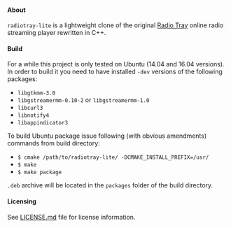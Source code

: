 #### About
```radiotray-lite``` is a lightweight clone of the original [Radio Tray](http://radiotray.sourceforge.net/) online radio streaming player rewritten in C++.

#### Build
For a while this project is only tested on Ubuntu (14.04 and 16.04 versions). In order to build it you need to have
installed ```-dev``` versions of the following packages:
* ```libgtkmm-3.0```
* ```libgstreamermm-0.10-2``` or ```libgstreamermm-1.0```
* ```libcurl3```
* ```libnotify4```
* ```libappindicator3```

To build Ubuntu package issue following (with obvious amendments) commands from build directory:
* ```$ cmake /path/to/radiotray-lite/ -DCMAKE_INSTALL_PREFIX=/usr/```
* ```$ make```
* ```$ make package```

```.deb``` archive will be located in the ```packages``` folder of the build directory.

#### Licensing
See [LICENSE.md](LICENSE.md) file for license information.
